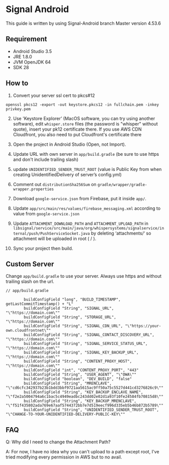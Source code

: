 # Signal Android
This guide is written by using Signal-Android branch Master version 4.53.6

## Requirement
* Android Studio 3.5
* JRE 1.8.0 
* JVM OpenJDK 64
* SDK 28

## How to
1. Convert your server ssl cert to pkcs#12 
```
openssl pkcs12 -export -out keystore.pkcs12 -in fullchain.pem -inkey privkey.pem
```

2. Use 'Keystore Explorer’ (MacOS software, you can try using another software), edit `whisper.store` files (the password is "whisper" without quote), insert your pk12 certificate there. If you use AWS CDN Cloudfront, you also need to put Cloudfront's certificate there

3. Open the project in Android Studio (Open, not Import).

4. Update URL with own server in `app/build.gradle` (be sure to use https and don't include trailing slash)

3. update `UNIDENTIFIED_SENDER_TRUST_ROOT` (value is Public Key from when creating UnidentifiedDelivery of server’s config.yml)

4. Comment out `distributionSha256Sum` on `gradle/wrapper/gradle-wrapper.properties`

5. Download `google-service.json` from Firebase, put it inside `app/`.

6. Update `app/src/main/res/values/firebase_messaging.xml` according to value from `google-service.json`

7. Update `ATTACHMENT_DOWNLOAD_PATH` and `ATTACHMENT_UPLOAD_PATH` in `libsignal/service/src/main/java/org/whispersystems/signalservice/internal/push/PushServiceSocket.java` by deleting ‘attachments/‘ so attachment will be uploaded in root ( / ). 

8. Sync your project then build.

## Custom Server
Change `app/build.gradle` to use your server. Always use https and without trailing slash on the url.
```
// app/build.gradle

        buildConfigField "long", "BUILD_TIMESTAMP", getLastCommitTimestamp() + "L"
        buildConfigField "String", "SIGNAL_URL", "\"https://domain.com\""
        buildConfigField "String", "STORAGE_URL", "\"https://domain.com\""
        buildConfigField "String", "SIGNAL_CDN_URL", "\"https://your-own.cloudfrontnet\""
        buildConfigField "String", "SIGNAL_CONTACT_DISCOVERY_URL", "\"https://domain.com\""
        buildConfigField "String", "SIGNAL_SERVICE_STATUS_URL", "\"https://domain.com\""
        buildConfigField "String", "SIGNAL_KEY_BACKUP_URL", "\"https://domain.com\""
        buildConfigField "String", "CONTENT_PROXY_HOST", "\"https://domain.com\""
        buildConfigField "int", "CONTENT_PROXY_PORT", "443"
        buildConfigField "String", "USER_AGENT", "\"OWA\""
        buildConfigField "boolean", "DEV_BUILD", "false"
        buildConfigField "String", "MRENCLAVE", "\"cd6cfc342937b23b1bdd3bbf9721aa5615ac9ff50a75c5527d441cd3276826c9\""
        buildConfigField "String", "KEY_BACKUP_ENCLAVE_NAME", "\"f2e2a5004794a6c1bac5c4949eadbc243dd02e02d1a93f10fe24584fb70815d8\""
        buildConfigField "String", "KEY_BACKUP_MRENCLAVE", "\"f51f435802ada769e67aaf5744372bb7e7d519eecf996d335eb5b46b872b5789\""
        buildConfigField "String", "UNIDENTIFIED_SENDER_TRUST_ROOT", "\"CHANGE-TO-YOUR-UNIDENTIFIED-DELIVERY-PUBLIC-KEY\""

```

## FAQ
Q: Why did I need to change the Attachment Path?

A: For now, I have no idea why you can't upload to a path except root, I've tried modifying every permission in AWS but to no avail. 
